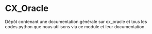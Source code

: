 # CX_Oracle
Dépôt contenant une documentation générale sur cx_oracle et tous les codes python que nous utilisons via ce module et leur documentation.


